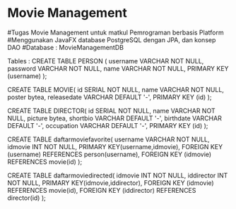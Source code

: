 # Movie Management
#Tugas Movie Management untuk matkul Pemrograman berbasis Platform
#Menggunakan JavaFX  database PostgreSQL dengan JPA, dan konsep DAO
#Database : MovieManagementDB

Tables : 
CREATE TABLE PERSON (
    username VARCHAR NOT NULL,
    password VARCHAR NOT NULL,
    name VARCHAR NOT NULL,
    PRIMARY KEY (username)
);

CREATE TABLE MOVIE(
    id SERIAL NOT NULL,
    name VARCHAR NOT NULL,
    poster bytea,
    releasedate VARCHAR DEFAULT '-',
    PRIMARY KEY (id)
);

CREATE TABLE DIRECTOR(
    id  SERIAL NOT NULL,
    name VARCHAR NOT NULL,
    picture bytea,
    shortbio VARCHAR DEFAULT '-',
    birthdate VARCHAR DEFAULT '-',
    occupation VARCHAR DEFAULT '-',
    PRIMARY KEY (id)
);

CREATE TABLE daftarmoviefavorite(
    username VARCHAR NOT NULL,
    idmovie INT NOT NULL,
    PRIMARY KEY(username,idmovie),
    FOREIGN KEY (username) REFERENCES person(username),
    FOREIGN KEY (idmovie) REFERENCES movie(id)
);

CREATE TABLE daftarmoviedirected(
    idmovie INT NOT NULL,
    iddirector INT NOT NULL,
    PRIMARY KEY(idmovie,iddirector),
    FOREIGN KEY (idmovie) REFERENCES movie(id),
    FOREIGN KEY (iddirector) REFERENCES director(id)
);
